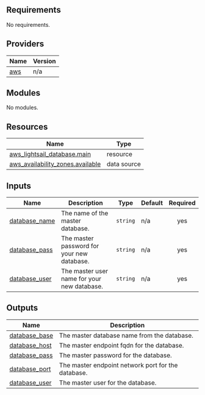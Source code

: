 ## Requirements

No requirements.

## Providers

| Name | Version |
|------|---------|
| <a name="provider_aws"></a> [aws](#provider\_aws) | n/a |

## Modules

No modules.

## Resources

| Name | Type |
|------|------|
| [aws_lightsail_database.main](https://registry.terraform.io/providers/hashicorp/aws/latest/docs/resources/lightsail_database) | resource |
| [aws_availability_zones.available](https://registry.terraform.io/providers/hashicorp/aws/latest/docs/data-sources/availability_zones) | data source |

## Inputs

| Name | Description | Type | Default | Required |
|------|-------------|------|---------|:--------:|
| <a name="input_database_name"></a> [database\_name](#input\_database\_name) | The name of the master database. | `string` | n/a | yes |
| <a name="input_database_pass"></a> [database\_pass](#input\_database\_pass) | The master password for your new database. | `string` | n/a | yes |
| <a name="input_database_user"></a> [database\_user](#input\_database\_user) | The master user name for your new database. | `string` | n/a | yes |

## Outputs

| Name | Description |
|------|-------------|
| <a name="output_database_base"></a> [database\_base](#output\_database\_base) | The master database name from the database. |
| <a name="output_database_host"></a> [database\_host](#output\_database\_host) | The master endpoint fqdn for the database. |
| <a name="output_database_pass"></a> [database\_pass](#output\_database\_pass) | The master password for the database. |
| <a name="output_database_port"></a> [database\_port](#output\_database\_port) | The master endpoint network port for the database. |
| <a name="output_database_user"></a> [database\_user](#output\_database\_user) | The master user for the database. |
